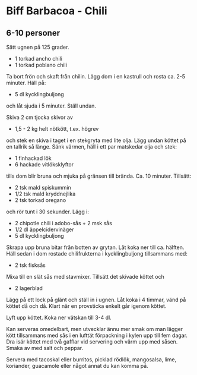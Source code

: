 Biff Barbacoa - Chili
=====================

6-10 personer
-------------

Sätt ugnen på 125 grader.

- 1 torkad ancho chili
- 1 torkad poblano chili

Ta bort frön och skaft från chilin. Lägg dom i en kastrull och rosta ca. 2-5 minuter. Häll på:

- 5 dl kycklingbuljong

och låt sjuda i 5 minuter. Ställ undan.

Skiva 2 cm tjocka skivor av

- 1,5 - 2 kg helt nötkött, t.ex. högrev

och stek en skiva i taget i en stekgryta med lite olja. Lägg undan köttet på en tallrik så länge. Sänk värmen, häll i ett par matskedar olja och stek:

- 1 finhackad lök
- 6 hackade vitlöksklyftor

tills dom blir bruna och mjuka på gränsen till brända. Ca. 10 minuter. Tillsätt:

- 2 tsk mald spiskummin
- 1/2 tsk mald kryddnejlika
- 2 tsk torkad oregano

och rör tunt i 30 sekunder. Lägg i:

- 2 chipotle chili i adobo-sås + 2 msk sås
- 1/2 dl äppelcidervinäger
- 5 dl kycklingbuljong

Skrapa upp bruna bitar från botten av grytan. Låt koka ner till ca. hälften. Häll sedan i dom rostade chilifrukterna i kycklingbuljong tillsammans med:

- 2 tsk fisksås

Mixa till en slät sås med stavmixer. Tillsätt det skivade köttet och

- 2 lagerblad

Lägg på ett lock på glänt och ställ in i ugnen. Låt koka i 4 timmar, vänd på köttet då och då. Klart när en provsticka enkelt går igenom köttet.

Lyft upp köttet. Koka ner vätskan till 3-4 dl. 

Kan serveras omedelbart, men utvecklar ännu mer smak om man lägger kött tillsammans med sås i en lufttät förpackning i kylen upp till fem dagar. Dra isär köttet med två gafflar vid servering och värm upp med såsen. Smaka av med salt och peppar.

Servera med tacoskal eller burritos, picklad rödlök, mangosalsa, lime, koriander, guacamole eller något annat du kan komma på.